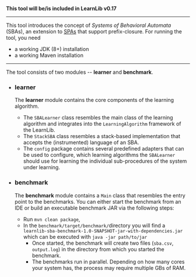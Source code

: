 **This tool will be/is included in LearnLib v0.17**

---

This tool introduces the concept of *Systems of Behavioral Automata* (SBAs), an extension to [SPAs](https://github.com/LearnLib/learnlib-spa) that support prefix-closure.
For running the tool, you need

* a working JDK (8+) installation
* a working Maven installation

---

The tool consists of two modules -- **learner** and **benchmark**.

* ### learner

  The **learner** module contains the core components of the learning algorithm.

    - The `SBALearner` class resembles the main class of the learning algorithm and integrates into the `LearningAlgorithm` framework of the LearnLib.
    - The `StackSBA` class resembles a stack-based implementation that accepts the (instrumented) language of an SBA.
    - The `config` package contains several predefined adapters that can be used to configure, which learning algorithms the `SBALearner` should use for learning the individual sub-procedures of the system under learning.

* ### benchmark

  The **benchmark** module contains a `Main` class that resembles the entry point to the benchmarks.
  You can either start the benchmark from an IDE or build an executable benchmark JAR via the following steps:
  * Run `mvn clean package`,
  * In the `benchmark/target/benchmark/`directory you will find a `learnlib-sba-benchmark-1.0-SNAPSHOT-jar-with-dependencies.jar` which can be executed with `java -jar path/to/jar`
    * Once started, the benchmark will create two files (`sba.csv`, `output.log`) in the directory from which you started the benchmark.
    * The benchmarks run in parallel. Depending on how many cores your system has, the process may require multiple GBs of RAM.
